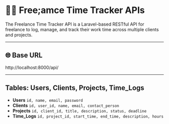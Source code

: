 # 👨‍💼 Free;amce Time Tracker APIs

The Freelance Time Tracker API is a Laravel-based RESTful API for freelance to log, manage, and track their work time across multiple clients and projects.

---

## 🌐 Base URL
http://localhost:8000/api/

---

## Tables: Users, Clients, Projects, Time_Logs
- **Users** `id, name, email, password`  
- **Clients** `id, user_id, name, email, contact_person`  
- **Projects** `id, client_id, title, description, status, deadline`  
- **Time_Logs** `id, project_id, start_time, end_time, description, hours`  


 


            


           